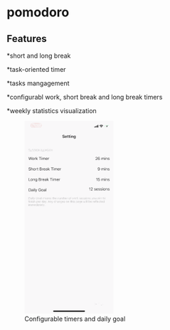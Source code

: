# pomodoro
## Features
 *short and long break

 *task-oriented timer

 *tasks mangagement

 *configurabl work, short break and long break timers

 *weekly statistics visualization


<figure>
 <img src=demo/settings_demo.gif alt="configurable" width="200">
 <figcaption>Configurable timers and daily goal</figcaption>
 </figure>
